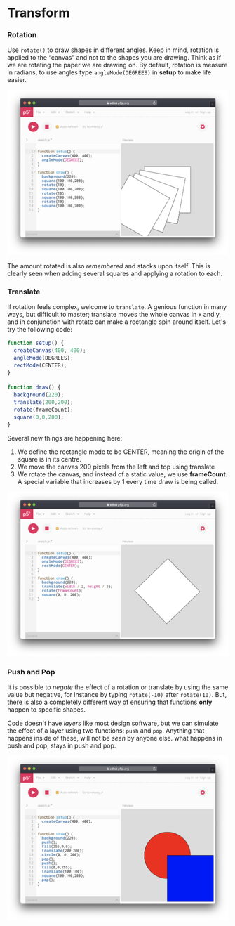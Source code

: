 # Transform

### Rotation

Use `rotate()` to draw shapes in different angles. Keep in mind, rotation is applied to the “canvas” and not to the shapes you are drawing. Think as if we are rotating the paper we are drawing on. By default, rotation is measure in radians, to use angles type `angleMode(DEGREES)` in **setup** to make life easier.

![](../../../.gitbook/assets/p5-rotate.png)

The amount rotated is also _remembered_ and stacks upon itself. This is clearly seen when adding several squares and applying a rotation to each.

### Translate

If rotation feels complex, welcome to `translate`. A genious function in many ways, but difficult to master; translate moves the whole canvas in x and y, and in conjunction with rotate can make a rectangle spin around itself. Let's try the following code:

```javascript
function setup() {
  createCanvas(400, 400);
  angleMode(DEGREES);
  rectMode(CENTER);
}

function draw() {
  background(220);
  translate(200,200);
  rotate(frameCount);
  square(0,0,200);
}
```

Several new things are happening here:

1. We define the rectangle mode to be CENTER, meaning the  origin of the square is in its centre.
2. We move the canvas 200 pixels from the left and top using translate
3. We rotate the canvas, and instead of a static value, we use **frameCount**. A special variable that increases by 1 every time draw is being called.

![](../../../.gitbook/assets/p5-translate.png)

### Push and Pop

It is possible to _negate_ the effect of a rotation or translate by using the same value but negative, for instance by typing `rotate(-10)` after `rotate(10)`. But, there is also a completely different way of ensuring that functions **only** happen to specific shapes.

Code doesn't have _layers_ like most design software, but we can simulate the effect of a layer using two functions: `push` and `pop`.  Anything that happens inside of these, will not be _seen_ by anyone else. what happens in push and pop, stays in push and pop.

![](../../../.gitbook/assets/p5-pushpop%20%281%29.png)

